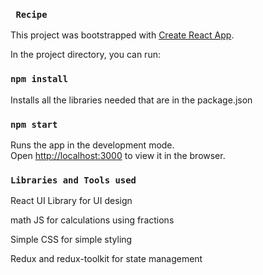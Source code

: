 ### ` Recipe`


This project was bootstrapped with [Create React App](https://github.com/facebook/create-react-app).

In the project directory, you can run:

### `npm install`

Installs all the libraries needed that are in the package.json

### `npm start`

Runs the app in the development mode.\
Open [http://localhost:3000](http://localhost:3000) to view it in the browser.


### `Libraries and Tools used`

React UI Library for UI design

math JS  for calculations using fractions

Simple CSS for  simple styling

Redux and redux-toolkit for state management






